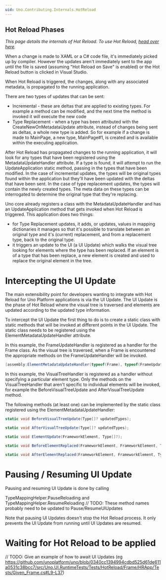 ```yaml
---
uid: Uno.Contributing.Internals.HotReload
---
```


## Hot Reload Phases

_This page details the internals of Hot Reload. To use Hot Reload, [head over here](xref:Uno.Features.HotReload)._

When a change is made to XAML or a C# code file, it's immediately picked up by compiler. However the updates aren't immediately sent to the app until the file is saved (assuming "Hot Reload on Save" is enabled) or the Hot Reload button is clicked in Visual Studio.

When Hot Reload is triggered, the changes, along with any associated metadata, is propagated to the running application. 

There are two types of updates that can be sent:
- Incremental - these are deltas that are applied to existing types. For example a method can be modified, and the next time the method is invoked it will execute the new code
- Type Replacement - when a type has been attributed with the CreateNewOnMetadataUpdate attribute, instead of changes being sent as deltas, a whole new type is added. So for example if a change is made to MainPage, a new type, MainPage#1, is created and is available within the executing application.

After Hot Reload has propagated changes to the running application, it will look for any types that have been registered using the MetadataUpdateHandler attribute. If a type is found, it will attempt to run the UpdateApplication static method, passing in the types that have been modified. In the case of incremental updates, the types will be original types found within the application but they'll have been updated with the deltas that have been sent. In the case of type replacement updates, the types will contain the newly created types. The meta data on these types can be interrogated to determine the original type that they're replacing.

Uno core already registers a class with the MetadataUpdateHandler and has an UpdateApplication method that gets invoked when Hot Reload is triggered. This application does two things:
- for Type Replacement updates, it adds, or updates, values in mapping dictionaries it manages so that it's possible to translate between an original type and it's (current) replacement, and from a replacement type, back to the original type.
- it triggers an update to the UI (a UI Update) which walks the visual tree looking for elements where the type has been replaced. If an element is of a type that has been replace, a new element is created and used to replace the original element in the tree.

# Intercepting the UI Update

The main extensibility point for developers wanting to integrate with Hot Reload for Uno Platform applications is via the UI Update. The UI Update is the phase of Hot Reload where the visual tree is traversed and elements are updated according to the updated type information. 

To intercept the UI Update the first thing to do is to create a static class with static methods that will be invoked at different points in the UI Update. The static class needs to be registered using the ElementMetadataUpdateHandler attribute.

In this example, the FrameUpdateHandler is registered as a handler for the Frame class. As the visual tree is traversed, when a Frame is encountered the appropriate methods on the FrameUpdateHandler will be invoked.

```csharp
[assembly:ElementMetadataUpdateHandler(typeof(Frame), typeof(FrameUpdateHandler))]
```

In this example, the VisualTreeHandler is registered as a handler without specifying a particular element type. Only the methods on the VisualTreeHandler that aren't specific to individual elements will be invoked, for example the BeforeVisualTreeUpdate and AfterVisualTreeUpdate method.

The following methods (at least one) can be implemented by the static class registered using the ElementMetadataUpdateHandler: 

```csharp
static void BeforeVisualTreeUpdate(Type[]? updatedTypes);

static void AfterVisualTreeUpdate(Type[]? updatedTypes);

static void ElementUpdate(FrameworkElement, Type[]?);

static void BeforeElementReplaced(FrameworkElement, FrameworkElement, Type[]?);

static void AfterElementReplaced(FrameworkElement, FrameworkElement, Type[]?);
```

# Pausing / Resuming UI Update

Pausing and resuming UI Update is done by calling

TypeMappingHelper.PauseReloading and TypeMappingHelper.ResumeReloading
// TODO: These method names probably need to be updated to Pause/ResumeUIUpdates

Note that pausing UI Updates doesn't stop the Hot Reload process. It only prevents the UI Update from running until UI Updates are resumed.

# Waiting for Hot Reload to be applied

// TODO: Give an example of how to await UI Updates (eg https://github.com/unoplatform/uno/blob/0340cc1394994cdbd525d61de611a0531c38bcc7/src/Uno.UI.RuntimeTests/Tests/HotReload/Frame/HRApp/Tests/Given_Frame.cs#L9-L37)


